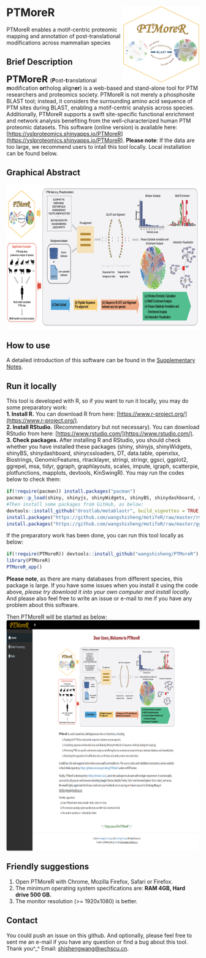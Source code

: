 # PTMoreR<img src="PTMoreR_Logo.png" align="right" height="200" width="200"/>
PTMoreR enables a motif-centric proteomic mapping and annotation of post-translational modifications across mammalian species

## Brief Description
**<font size='5'> PTMoreR </font>** (**P**ost-**t**ranslational **m**odification **or**tholog align**er**) is a web-based and stand-alone tool for PTM researchers and proteomics society. PTMoreR is not merely a phosphosite BLAST tool; instead, it considers the surrounding amino acid sequence of PTM sites during BLAST, enabling a motif-centric analysis across species. Additionally, PTMoreR supports a swift site-specific functional enrichment and network analysis benefiting from the well-characterized human PTM proteomic datasets. This software (online version) is available here: [https://yslproteomics.shinyapps.io/PTMoreR](https://yslproteomics.shinyapps.io/PTMoreR). **Please note**: If the data are too large, we recommend users to intall this tool locally. Local installation can be found below.

## Graphical Abstract
<img src="Figure1app.png" align="center" height="378" width="900"/>

## How to use
A detailed introduction of this software can be found in the [Supplementary Notes](https://github.com/wangshisheng/PTMoreR/blob/main/SupplementaryNotes.pdf).

## Run it locally
This tool is developed with R, so if you want to run it locally, you may do some preparatory work:  
**1. Install R.** You can download R from here: [https://www.r-project.org/](https://www.r-project.org/).  
**2. Install RStudio.** (Recommendatory but not necessary). You can download RStudio from here: [https://www.rstudio.com/](https://www.rstudio.com/).  
**3. Check packages.** After installing R and RStudio, you should check whether you have installed these packages (shiny, shinyjs, shinyWidgets, shinyBS, shinydashboard, shinycssloaders, DT, data.table, openxlsx, Biostrings, GenomicFeatures, rtracklayer, stringi, stringr, ggsci, ggplot2, ggrepel, msa, tidyr, ggraph, graphlayouts, scales, impute, igraph, scatterpie, plotfunctions, mapplots, devtools, KinSwingR). You may run the codes below to check them:  

```r
if(!require(pacman)) install.packages("pacman")
pacman::p_load(shiny, shinyjs, shinyWidgets, shinyBS, shinydashboard, shinycssloaders, DT, data.table, openxlsx, Biostrings, GenomicFeatures, rtracklayer, stringi, stringr, ggsci, ggplot2, ggrepel, msa, tidyr, ggraph, graphlayouts, scales, impute, igraph, scatterpie, plotfunctions, mapplots, devtools, KinSwingR)
#Then install some packages from GitHub, as below:
devtools::install_github("drostlab/metablastr", build_vignettes = TRUE, dependencies = TRUE)
install.packages("https://github.com/wangshisheng/motifeR/raw/master/rmotifx_1.0.tar.gz", repos = NULL, type = "source")
install.packages("https://github.com/wangshisheng/motifeR/raw/master/ggseqlogo_0.1.tar.gz", repos = NULL, type = "source")
```

If the preparatory work has been done, you can run this tool locally as below:
```r
if(!require(PTMoreR)) devtools::install_github("wangshisheng/PTMoreR")
library(PTMoreR)
PTMoreR_app()
```

**Please note**, as there are many databases from different species, this package is large. If you have some issues when you install it using the code above, _please try download it into your own computer and install locally_. And please also feel free to write an issue or e-mail to me if you have any problem about this software.

Then PTMoreR will be started as below:
<img src="openfig.png" align="center" height="600" width="1700"/>
<br>

## Friendly suggestions
1. Open PTMoreR with Chrome, Mozilla Firefox, Safari or Firefox.
2. The minimum operating system specifications are: **RAM 4GB, Hard drive 500 GB.**
3. The monitor resolution (>= 1920x1080) is better.

## Contact
You could push an issue on this github. And optionally, please feel free to sent me an e-mail if you have any question or find a bug about this tool. Thank you^_^
Email: shishengwang@wchscu.cn.


